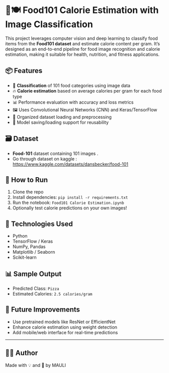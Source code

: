 
# 🧠🍽️ Food101 Calorie Estimation with Image Classification

This project leverages computer vision and deep learning to classify food items from the **Food101 dataset** and estimate calorie content per gram. It’s designed as an end-to-end pipeline for food image recognition and calorie estimation, making it suitable for health, nutrition, and fitness applications.

## 📦 Features

- 🍕 **Classification** of 101 food categories using image data
- 🔥 **Calorie estimation** based on average calories per gram for each food type
- 📊 Performance evaluation with accuracy and loss metrics
- 🖼️ Uses Convolutional Neural Networks (CNN) and Keras/TensorFlow
- 📁 Organized dataset loading and preprocessing
- 💾 Model saving/loading support for reusability

## 🗃️ Dataset

- **Food-101** dataset containing 101 images .
- Go through dataset on kaggle : https://www.kaggle.com/datasets/dansbecker/food-101

## 🚀 How to Run

1. Clone the repo
2. Install dependencies: `pip install -r requirements.txt`
3. Run the notebook: `Food101 Calorie Estimation.ipynb`
4. Optionally test calorie predictions on your own images!

## 🧪 Technologies Used

- Python
- TensorFlow / Keras
- NumPy, Pandas
- Matplotlib / Seaborn
- Scikit-learn

## 📊 Sample Output

- Predicted Class: `Pizza`
- Estimated Calories: `2.5 calories/gram`

## 📌 Future Improvements

- Use pretrained models like ResNet or EfficientNet
- Enhance calorie estimation using weight detection
- Add mobile/web interface for real-time predictions

---

## 👨‍🔬 Author

Made with 💡 and 🍔 by MAULI

